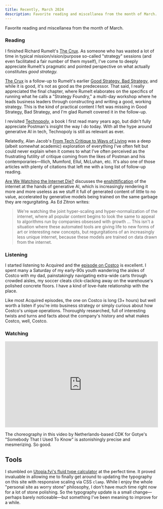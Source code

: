 ```yaml
---
title: Recently, March 2024
description: Favorite reading and miscellanea from the month of March.
---
```


Favorite reading and miscellanea from the month of March.

### Reading
I finished Richard Rumelt's [The Crux](https://bookshop.org/p/books/the-crux-how-leaders-become-strategists-richard-p-rumelt/17411295). As someone who has wasted a lot of time in typical mission/vision/purpose so-called "strategy" sessions (and even facilitated a fair number of them myself), I've come to deeply appreciate Rumelt's pragmatic and pointed perspective on what actually constitutes *good strategy.* 

[The Crux](https://bookshop.org/p/books/the-crux-how-leaders-become-strategists-richard-p-rumelt/17411295) is a follow-up to Rumelt's earlier [Good Strategy, Bad Strategy](https://bookshop.org/p/books/good-strategy-bad-strategy-the-difference-and-why-it-matters-richard-rumelt/9791956), and while it is good, it's not as good as the predecessor. That said, I really appreciated the final chapter, where Rumelt elaborates on the specifics of running what he calls a "Strategy Foundry," a multi-day workshop where he leads business leaders through constructing and writing a good, working strategy. This is the kind of practical content I felt was missing in Good Strategy, Bad Strategy, and I'm glad Rumelt covered it in the follow-up.

I revisited [Technopoly](https://bookshop.org/p/books/technopoly-the-surrender-of-culture-to-technology-neil-postman/6718677), a book I first read many years ago, but didn't fully appreciate Postman's insight the way I do today. With all the hype around generative AI in tech, Technopoly is still as relevant as ever.

Relatedly, Alan Jacob's [From Tech Critique to Ways of Living](https://www.thenewatlantis.com/publications/from-tech-critique-to-ways-of-living) was a deep (albeit somewhat academic) exploration of everything I've often felt but could never explain when it comes to what I've often perceived as the frustrating futility of critique coming from the likes of Postman and his contemporaries—Illich, Mumford, Ellul, McLuhan, etc. It's also one of those articles with plenty of citations that left me with a long list of follow-up reading.

[Are We Watching the Internet Die?](https://www.wheresyoured.at/are-we-watching-the-internet-die/) discusses the [enshittification](https://en.wikipedia.org/wiki/Enshittification) of the internet at the hands of generative AI, which is increasingly rendering it more and more useless as we stuff it full of generated content of little to no value, accelerated by generative models being trained on the same garbage they are regurgitating. As Ed Zitron writes:

> We're watching the joint hyper-scaling and hyper-normalization of the internet, where all popular content begins to look the same to appeal to algorithms run by companies obsessed with growth ... This isn't a situation where these automated tools are giving life to new forms of art or interesting new concepts, but regurgitations of an increasingly less unique internet, because these models are trained on data drawn from the internet. 

### Listening
I started listening to Acquired and the [episode on Costco](https://www.acquired.fm/episodes/costco) is excellent. I spent many a Saturday of my early-90s youth wandering the aisles of Costco with my dad, painstakingly navigating extra-wide carts through crowded aisles, my soccer cleats click-clacking away on the warehouse's polished concrete floors. I have a kind of love-hate relationship with the place.

Like most Acquired episodes, the one on Costco is long (3+ hours) but well worth a listen if you're into business strategy or simply curious about how Costco's unique operations. Thoroughly researched, full of interesting twists and turns and facts about the company's history and what makes Costco, well, Costco.

### Watching
<iframe style="width: 100%; max-width: 100%; aspect-ratio: 16/9;" src="https://www.youtube.com/embed/REPPgPcw4hk?si=dwnsgdF82jXt2gb_" title="YouTube video player" frameborder="0" allow="accelerometer; autoplay; clipboard-write; encrypted-media; gyroscope; picture-in-picture; web-share" referrerpolicy="strict-origin-when-cross-origin" allowfullscreen></iframe>

The choreography in this video by Netherlands-based CDK for Gotye's "Somebody That I Used To Know" is astonishingly precise and mesmerizing. So good.

## Tools
I stumbled on [Utopia.fyi's fluid type calculator](https://utopia.fyi/type/) at the perfect time. It proved invaluable in allowing me to finally get around to updating the typography on this site with responsive scaling via CSS `clamp`. While I enjoy the whole "personal site as worry stone" philosophy, I don't have much time right now for a lot of stone polishing. So the typography update is a small change—perhaps barely noticeable—but something I've been meaning to improve for a while.